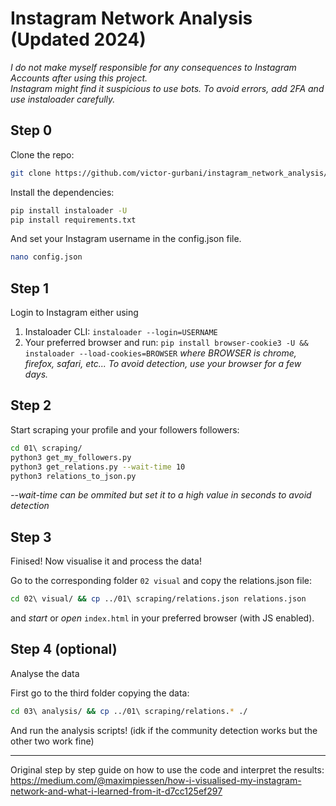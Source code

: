 # Instagram Network Analysis (Updated 2024)

_I do not make myself responsible for any consequences to Instagram Accounts after using this project._\
_Instagram might find it suspicious to use bots. To avoid errors, add 2FA and use instaloader carefully._

## Step 0

Clone the repo:
```bash
git clone https://github.com/victor-gurbani/instagram_network_analysis/
```
Install the dependencies:
```bash
pip install instaloader -U
pip install requirements.txt
```
And set your Instagram username in the config.json file.
```bash
nano config.json
```

## Step 1

Login to Instagram either using

 1. Instaloader CLI: `instaloader --login=USERNAME`
 2. Your preferred browser and run: `pip install browser-cookie3 -U && instaloader --load-cookies=BROWSER` _where BROWSER is chrome, firefox, safari, etc... To avoid detection, use your browser for a few days._

## Step 2 

Start scraping your profile and your followers followers:
```bash
cd 01\ scraping/
python3 get_my_followers.py
python3 get_relations.py --wait-time 10
python3 relations_to_json.py
```
_--wait-time can be ommited but set it to a high value in seconds to avoid detection_

## Step 3 

Finised! Now visualise it and process the data!

Go to the corresponding folder `02 visual` and copy the relations.json file:
```bash
cd 02\ visual/ && cp ../01\ scraping/relations.json relations.json
```
and _start_ or _open_ `index.html` in your preferred browser (with JS enabled).

## Step 4 (optional)

Analyse the data

First go to the third folder copying the data:
```bash
cd 03\ analysis/ && cp ../01\ scraping/relations.* ./
```
And run the analysis scripts! (idk if the community detection works but the other two work fine)

---

Original step by step guide on how to use the code and interpret the results: https://medium.com/@maximpiessen/how-i-visualised-my-instagram-network-and-what-i-learned-from-it-d7cc125ef297
